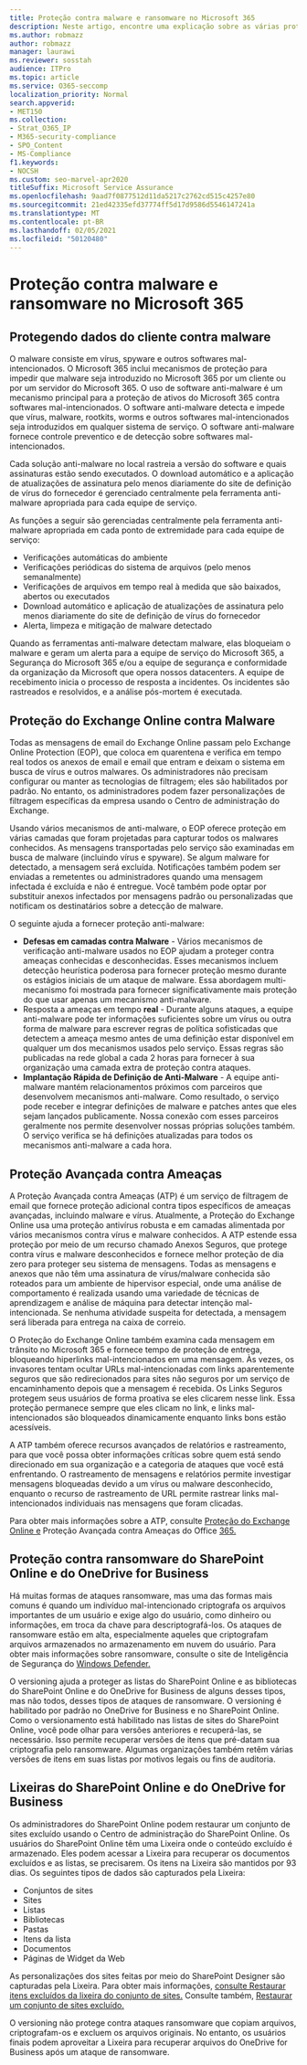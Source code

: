 ```yaml
---
title: Proteção contra malware e ransomware no Microsoft 365
description: Neste artigo, encontre uma explicação sobre as várias proteções de malware e ransomware no Microsoft 365.
ms.author: robmazz
author: robmazz
manager: laurawi
ms.reviewer: sosstah
audience: ITPro
ms.topic: article
ms.service: O365-seccomp
localization_priority: Normal
search.appverid:
- MET150
ms.collection:
- Strat_O365_IP
- M365-security-compliance
- SPO_Content
- MS-Compliance
f1.keywords:
- NOCSH
ms.custom: seo-marvel-apr2020
titleSuffix: Microsoft Service Assurance
ms.openlocfilehash: 9aad7f0877512d11da5217c2762cd515c4257e80
ms.sourcegitcommit: 21ed42335efd37774ff5d17d9586d5546147241a
ms.translationtype: MT
ms.contentlocale: pt-BR
ms.lasthandoff: 02/05/2021
ms.locfileid: "50120480"
---
```

# <a name="malware-and-ransomware-protection-in-microsoft-365"></a>Proteção contra malware e ransomware no Microsoft 365

## <a name="protecting-customer-data-from-malware"></a>Protegendo dados do cliente contra malware

O malware consiste em vírus, spyware e outros softwares mal-intencionados. O Microsoft 365 inclui mecanismos de proteção para impedir que malware seja introduzido no Microsoft 365 por um cliente ou por um servidor do Microsoft 365. O uso de software anti-malware é um mecanismo principal para a proteção de ativos do Microsoft 365 contra softwares mal-intencionados. O software anti-malware detecta e impede que vírus, malware, rootkits, worms e outros softwares mal-intencionados seja introduzidos em qualquer sistema de serviço. O software anti-malware fornece controle preventico e de detecção sobre softwares mal-intencionados.

Cada solução anti-malware no local rastreia a versão do software e quais assinaturas estão sendo executados. O download automático e a aplicação de atualizações de assinatura pelo menos diariamente do site de definição de vírus do fornecedor é gerenciado centralmente pela ferramenta anti-malware apropriada para cada equipe de serviço.

As funções a seguir são gerenciadas centralmente pela ferramenta anti-malware apropriada em cada ponto de extremidade para cada equipe de serviço:

- Verificações automáticas do ambiente
- Verificações periódicas do sistema de arquivos (pelo menos semanalmente) 
- Verificações de arquivos em tempo real à medida que são baixados, abertos ou executados 
- Download automático e aplicação de atualizações de assinatura pelo menos diariamente do site de definição de vírus do fornecedor
- Alerta, limpeza e mitigação de malware detectado

Quando as ferramentas anti-malware detectam malware, elas bloqueiam o malware e geram um alerta para a equipe de serviço do Microsoft 365, a Segurança do Microsoft 365 e/ou a equipe de segurança e conformidade da organização da Microsoft que opera nossos datacenters. A equipe de recebimento inicia o processo de resposta a incidentes. Os incidentes são rastreados e resolvidos, e a análise pós-mortem é executada. 

## <a name="exchange-online-protection-against-malware"></a>Proteção do Exchange Online contra Malware

Todas as mensagens de email do Exchange Online passam pelo Exchange Online Protection (EOP), que coloca em quarentena e verifica em tempo real todos os anexos de email e email que entram e deixam o sistema em busca de vírus e outros malwares. Os administradores não precisam configurar ou manter as tecnologias de filtragem; eles são habilitados por padrão. No entanto, os administradores podem fazer personalizações de filtragem específicas da empresa usando o Centro de administração do Exchange.

Usando vários mecanismos de anti-malware, o EOP oferece proteção em várias camadas que foram projetadas para capturar todos os malwares conhecidos. As mensagens transportadas pelo serviço são examinadas em busca de malware (incluindo vírus e spyware). Se algum malware for detectado, a mensagem será excluída. Notificações também podem ser enviadas a remetentes ou administradores quando uma mensagem infectada é excluída e não é entregue. Você também pode optar por substituir anexos infectados por mensagens padrão ou personalizadas que notificam os destinatários sobre a detecção de malware.

O seguinte ajuda a fornecer proteção anti-malware:

- **Defesas em camadas contra Malware** - Vários mecanismos de verificação anti-malware usados no EOP ajudam a proteger contra ameaças conhecidas e desconhecidas. Esses mecanismos incluem detecção heurística poderosa para fornecer proteção mesmo durante os estágios iniciais de um ataque de malware. Essa abordagem multi-mecanismo foi mostrada para fornecer significativamente mais proteção do que usar apenas um mecanismo anti-malware.
- Resposta a ameaças em tempo **real** - Durante alguns ataques, a equipe anti-malware pode ter informações suficientes sobre um vírus ou outra forma de malware para escrever regras de política sofisticadas que detectem a ameaça mesmo antes de uma definição estar disponível em qualquer um dos mecanismos usados pelo serviço. Essas regras são publicadas na rede global a cada 2 horas para fornecer à sua organização uma camada extra de proteção contra ataques.
- **Implantação Rápida de Definição de Anti-Malware** - A equipe anti-malware mantém relacionamentos próximos com parceiros que desenvolvem mecanismos anti-malware. Como resultado, o serviço pode receber e integrar definições de malware e patches antes que eles sejam lançados publicamente. Nossa conexão com esses parceiros geralmente nos permite desenvolver nossas próprias soluções também. O serviço verifica se há definições atualizadas para todos os mecanismos anti-malware a cada hora.

## <a name="advanced-threat-protection"></a>Proteção Avançada contra Ameaças

A Proteção Avançada contra Ameaças (ATP) é um serviço de filtragem de email que fornece proteção adicional contra tipos específicos de ameaças avançadas, incluindo malware e vírus. Atualmente, a Proteção do Exchange Online usa uma proteção antivírus robusta e em camadas alimentada por vários mecanismos contra vírus e malware conhecidos. A ATP estende essa proteção por meio de um recurso chamado Anexos Seguros, que protege contra vírus e malware desconhecidos e fornece melhor proteção de dia zero para proteger seu sistema de mensagens. Todas as mensagens e anexos que não têm uma assinatura de vírus/malware conhecida são roteados para um ambiente de hipervisor especial, onde uma análise de comportamento é realizada usando uma variedade de técnicas de aprendizagem e análise de máquina para detectar intenção mal-intencionada. Se nenhuma atividade suspeita for detectada, a mensagem será liberada para entrega na caixa de correio.

O Proteção do Exchange Online também examina cada mensagem em trânsito no Microsoft 365 e fornece tempo de proteção de entrega, bloqueando hiperlinks mal-intencionados em uma mensagem. Às vezes, os invasores tentam ocultar URLs mal-intencionadas com links aparentemente seguros que são redirecionados para sites não seguros por um serviço de encaminhamento depois que a mensagem é recebida. Os Links Seguros protegem seus usuários de forma proativa se eles clicarem nesse link. Essa proteção permanece sempre que eles clicam no link, e links mal-intencionados são bloqueados dinamicamente enquanto links bons estão acessíveis.

A ATP também oferece recursos avançados de relatórios e rastreamento, para que você possa obter informações críticas sobre quem está sendo direcionado em sua organização e a categoria de ataques que você está enfrentando. O rastreamento de mensagens e relatórios permite investigar mensagens bloqueadas devido a um vírus ou malware desconhecido, enquanto o recurso de rastreamento de URL permite rastrear links mal-intencionados individuais nas mensagens que foram clicadas. 

Para obter mais informações sobre a ATP, consulte [Proteção do Exchange Online e](/Office365/SecurityCompliance/eop/exchange-online-protection-overview) Proteção Avançada contra Ameaças do Office [365.](/microsoft-365/security/office-365-security/office-365-atp)

## <a name="sharepoint-online-and-onedrive-for-business-protection-against-ransomware"></a>Proteção contra ransomware do SharePoint Online e do OneDrive for Business

Há muitas formas de ataques ransomware, mas uma das formas mais comuns é quando um indivíduo mal-intencionado criptografa os arquivos importantes de um usuário e exige algo do usuário, como dinheiro ou informações, em troca da chave para descriptografá-los. Os ataques de ransomware estão em alta, especialmente aqueles que criptografam arquivos armazenados no armazenamento em nuvem do usuário. Para obter mais informações sobre ransomware, consulte o site de Inteligência de Segurança do [Windows Defender.](https://www.microsoft.com/wdsi)

O versioning ajuda a proteger as listas do SharePoint Online e as bibliotecas do SharePoint Online e do OneDrive for Business de alguns desses tipos, mas não todos, desses tipos de ataques de ransomware. O versioning é habilitado por padrão no OneDrive for Business e no SharePoint Online. Como o versionamento está habilitado nas listas de sites do SharePoint Online, você pode olhar para versões anteriores e recuperá-las, se necessário. Isso permite recuperar versões de itens que pré-datam sua criptografia pelo ransomware. Algumas organizações também retêm várias versões de itens em suas listas por motivos legais ou fins de auditoria.

## <a name="sharepoint-online-and-onedrive-for-business-recycle-bins"></a>Lixeiras do SharePoint Online e do OneDrive for Business

Os administradores do SharePoint Online podem restaurar um conjunto de sites excluído usando o Centro de administração do SharePoint Online. Os usuários do SharePoint Online têm uma Lixeira onde o conteúdo excluído é armazenado. Eles podem acessar a Lixeira para recuperar os documentos excluídos e as listas, se precisarem. Os itens na Lixeira são mantidos por 93 dias. Os seguintes tipos de dados são capturados pela Lixeira:

- Conjuntos de sites
- Sites
- Listas
- Bibliotecas
- Pastas
- Itens da lista
- Documentos
- Páginas de Widget da Web

As personalizações dos sites feitas por meio do SharePoint Designer são capturadas pela Lixeira. Para obter mais informações, [consulte Restaurar itens excluídos da lixeira do conjunto de sites.](https://support.microsoft.com/office/restore-deleted-items-from-the-site-collection-recycle-bin-5fa924ee-16d7-487b-9a0a-021b9062d14b) Consulte também, [Restaurar um conjunto de sites excluído.](/sharepoint/restore-deleted-site-collection)

O versioning não protege contra ataques ransomware que copiam arquivos, criptografam-os e excluem os arquivos originais. No entanto, os usuários finais podem aproveitar a Lixeira para recuperar arquivos do OneDrive for Business após um ataque de ransomware.
